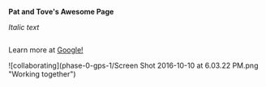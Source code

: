 **Pat and Tove's Awesome Page**

*Italic text*

```this is fake code
```

Learn more at [Google!](http://www.google.com)

![collaborating](phase-0-gps-1/Screen Shot 2016-10-10 at 6.03.22 PM.png "Working together")